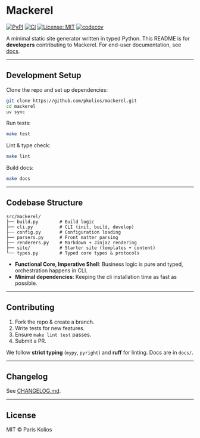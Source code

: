 # Mackerel

[![PyPI](https://img.shields.io/pypi/v/mackerel.svg)](https://pypi.org/project/mackerel/)
[![CI](https://github.com/pkolios/mackerel/actions/workflows/ci.yml/badge.svg)](https://github.com/pkolios/mackerel/actions/workflows/ci.yml)
[![License: MIT](https://img.shields.io/badge/license-MIT-blue.svg)](LICENSE)
[![codecov](https://codecov.io/gh/pkolios/mackerel/branch/main/graph/badge.svg)](https://codecov.io/gh/pkolios/mackerel)

A minimal static site generator written in typed Python.
This README is for **developers** contributing to Mackerel. For end-user documentation, see [docs](https://mackerel.sh).

---

## Development Setup

Clone the repo and set up dependencies:

```bash
git clone https://github.com/pkolios/mackerel.git
cd mackerel
uv sync
````

Run tests:

```bash
make test
```

Lint & type check:

```bash
make lint
```

Build docs:

```bash
make docs
```

---

## Codebase Structure

```
src/mackerel/
├── build.py        # Build logic
├── cli.py          # CLI (init, build, develop)
├── config.py       # Configuration loading
├── parsers.py      # Front matter parsing
├── renderers.py    # Markdown + Jinja2 rendering
├── site/           # Starter site (templates + content)
└── types.py        # Typed core types & protocols
```

* **Functional Core, Imperative Shell**: Business logic is pure and typed, orchestration happens in CLI.
* **Minimal dependencies**: Keeping the cli installation time as fast as possible.

---

## Contributing

1. Fork the repo & create a branch.
2. Write tests for new features.
3. Ensure `make lint test` passes.
4. Submit a PR.

We follow **strict typing** (`mypy`, `pyright`) and **ruff** for linting.
Docs are in `docs/`.

---

## Changelog

See [CHANGELOG.md](./CHANGELOG.md).

---

## License

MIT © Paris Kolios
